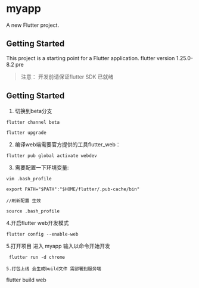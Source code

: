 <!--
 * @Author: sunboylu
 * @Date: 2021-01-11 14:59:38
 * @LastEditors: sunboylu
 * @LastEditTime: 2021-01-14 15:52:12
 * @Description: 
-->
# myapp

A new Flutter project.

## Getting Started

This project is a starting point for a Flutter application.
flutter version  1.25.0-8.2 pre
> 注意：
> 开发前请保证flutter SDK 已就绪
 ## Getting Started

1. 切换到beta分支
```
flutter channel beta 

flutter upgrade
```
2. 编译web端需要官方提供的工具flutter_web：
```
flutter pub global activate webdev
```
3. 需要配置一下环境变量:
```
vim .bash_profile

export PATH="$PATH":"$HOME/flutter/.pub-cache/bin"

//刷新配置 生效

source .bash_profile
```
4.开启flutter web开发模式
```
flutter config --enable-web
```
5.打开项目 进入 myapp 输入以命令开始开发
```
 flutter run -d chrome
```
```
5.打包上线 会生成build文件 需部署到服务端
```
 flutter build web
```
